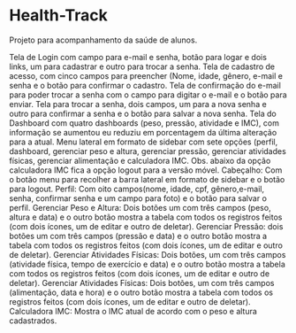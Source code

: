 # Health-Track
Projeto para acompanhamento da saúde de alunos.

Tela de Login com campo para e-mail e senha, botão para logar e dois links, um para cadastrar e outro para trocar a senha.
Tela de cadastro de acesso, com cinco campos para preencher (Nome, idade, gênero, e-mail e senha e o botão para confirmar o cadastro.
Tela de confirmação do e-mail para poder trocar a senha com o campo para digitar o e-mail e o botão para enviar.
Tela para trocar a senha, dois campos, um para a nova senha e outro para confirmar a senha e o botão para salvar a nova senha.
Tela do Dashboard com quatro dashboards (peso, pressão, atividade e IMC), com informação se aumentou eu reduziu em porcentagem da última alteração para a atual.
Menu lateral em formato de sidebar com sete opções (perfil, dashboard, gerenciar peso e altura, gerenciar pressão, gerenciar atividades físicas, gerenciar alimentação e calculadora IMC. Obs. abaixo da opção calculadora IMC fica a opção logout para a versão móvel.
Cabeçalho: Com o botão menu para recolher a barra lateral em formato de sidebar e o botão para logout.
Perfil: Com oito campos(nome, idade, cpf, gênero,e-mail, senha, confirmar senha e um campo para foto) e o botão para salvar o perfil.
Gerenciar Peso e Altura: Dois botões um com três campos (peso, altura e data) e o outro botão mostra a tabela com todos os registros feitos (com dois ícones, um de editar e outro de deletar).
Gerenciar Pressão: dois botões um com três campos (pressão e data) e o outro botão mostra a tabela com todos os registros feitos (com dois ícones, um de editar e outro de deletar).
Gerenciar Atividades Físicas: Dois botões, um com três campos (atividade física, tempo de exercício e data) e o outro botão mostra a tabela com todos os registros feitos (com dois ícones, um de editar e outro de deletar).
Gerenciar Atividades Físicas: Dois botões, um com três campos (alimentação, data e hora) e o outro botão mostra a tabela com todos os registros feitos (com dois ícones, um de editar e outro de deletar).
Calculadora IMC: Mostra o IMC atual de acordo com o peso e altura cadastrados.
